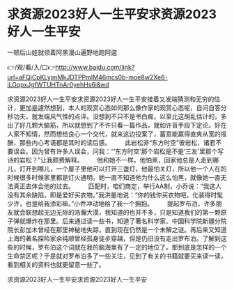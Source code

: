 # 求资源2023好人一生平安求资源2023好人一生平安
一顿后山娃就领着阿黑漫山遍野地跑阿逡

👉/观/看/入/口👉http://www.baidu.com/link?url=aFQjCpKLyjmMkJDTPPmIM46mcs0b-moe8w2Xe6-iLGqpxJgfWTUHTnAr0yehHs6i&wd

求资源2023好人一生平安求资源2023好人一生平安接着又发端猜测和无穷的估计，更加是遽然想到，本人的观赏心态如何那么像作家的观赏心态呢，自问自答分秒功夫，就发端风气性的点评。没想到不只不是书白痴，以至比这胡乱估计的，多出了好几颗大脑筋，所以就想到了不许只看一篇作品，就如许盲手段下定论。好在人家不知情，然而想给良心一个交代，就来这边投案了，蓄意能赢得直爽从宽的报酬，那些内心考语都是其时的读后感。
　　此岩松非“东方时空”彼岩松，诸君不要误会。因为曾有许多人误会，问我：“‘东方时空’那个岩松是不是‘三友’里那个写诗的岩松？”让我颇费解释。
　　他和她不一样。他怕黑，回家他总是人走到哪儿，灯开到哪儿，一个屋子里他可以打开三盏灯，他最怕关灯，所以他一个人在的时候很多时候家里都是灯火通明。她一直不知道他为什么这么怕黑，就像她一直无法真正去体会他的过去。
　　匹配时，咱们商定，举行AA制，小乔说：“我这人没有其余缺陷，即是爱好买衣物。”我洪量地说：“你的钱你买衣物吧，化装得时髦少许，也是给我添彩嘛。”小乔冲动地给了我一个拥抱。
　　提起罗布泊，许多朋友就会联想起无边无际的浩瀚大漠，我知道的也并不多，只是知道我们的第一颗原子弹就爆炸在那里。后来通过读一些书，知道了著名科学家、中国科学院新疆分院院长彭加木曾经在那里神秘地失踪，直到现在仍然是一个未解之谜。再后来又知道上海的著名探险家余纯顺曾经孤身徒步穿越，但是仍旧没有走出罗布泊。了解到这些的时候，罗布泊这个词就在我的脑海里有了一定的地位了。那到底是怎样的一个生命禁区呢？于是就对罗布泊多了一些关注，见到了有关的书籍就要买来读一读，看到相关的资料也就更留意一些了。

求资源2023好人一生平安求资源2023好人一生平安
